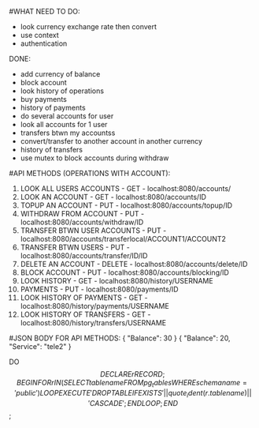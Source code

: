 #WHAT NEED TO DO:
- look currency exchange rate then convert
- use context
- authentication




DONE:
- add currency of balance
- block account
- look history of operations
- buy payments
- history of payments
- do several accounts for user
- look all accounts for 1 user
- transfers btwn my accountss
- convert/transfer to another account in another currency
- history of transfers
- use mutex to block accounts during withdraw


#API METHODS (OPERATIONS WITH ACCOUNT):
1) LOOK ALL USERS ACCOUNTS - GET - localhost:8080/accounts/
2) LOOK AN ACCOUNT - GET - localhost:8080/accounts/ID
3) TOPUP AN ACCOUNT - PUT - localhost:8080/accounts/topup/ID
4) WITHDRAW FROM ACCOUNT - PUT - localhost:8080/accounts/withdraw/ID
5) TRANSFER BTWN USER ACCOUNTS - PUT - localhost:8080/accounts/transferlocal/ACCOUNT1/ACCOUNT2
6) TRANSFER BTWN USERS - PUT - localhost:8080/accounts/transfer/ID/ID
7) DELETE AN ACCOUNT - DELETE -  localhost:8080/accounts/delete/ID
8) BLOCK ACCOUNT - PUT - localhost:8080/accounts/blocking/ID
9) LOOK HISTORY - GET - localhost:8080/history/USERNAME
10) PAYMENTS - PUT - localhost:8080/payments/ID
11) LOOK HISTORY OF PAYMENTS - GET - localhost:8080/history/payments/USERNAME
12) LOOK HISTORY OF TRANSFERS - GET - localhost:8080/history/transfers/USERNAME

#JSON BODY FOR API METHODS:
{
  "Balance": 30
}
{
  "Balance": 20,
  "Service": "tele2"
}


DO $$ DECLARE
    r RECORD;
BEGIN
    FOR r IN (SELECT tablename FROM pg_tables WHERE schemaname = 'public') LOOP
        EXECUTE 'DROP TABLE IF EXISTS ' || quote_ident(r.tablename) || ' CASCADE';
    END LOOP;
END $$;